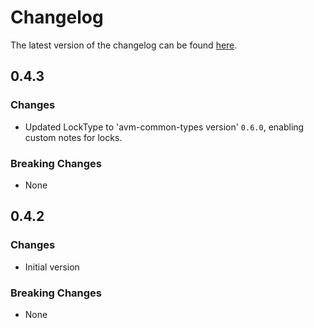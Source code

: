 # Changelog

The latest version of the changelog can be found [here](https://github.com/Azure/bicep-registry-modules/blob/main/avm/res/dev-test-lab/lab/CHANGELOG.md).

## 0.4.3

### Changes

- Updated LockType to 'avm-common-types version' `0.6.0`, enabling custom notes for locks.

### Breaking Changes

- None

## 0.4.2

### Changes

- Initial version

### Breaking Changes

- None
